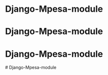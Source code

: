 # Django-Mpesa-module
# Django-Mpesa-module
# Django-Mpesa-module
#   D j a n g o - M p e s a - m o d u l e  
 
